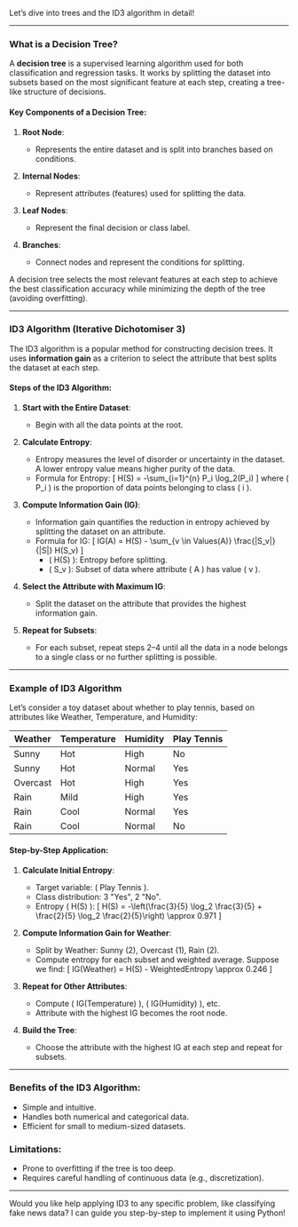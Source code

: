 Let’s dive into trees and the ID3 algorithm in detail!

---

### **What is a Decision Tree?**
A **decision tree** is a supervised learning algorithm used for both classification and regression tasks. It works by splitting the dataset into subsets based on the most significant feature at each step, creating a tree-like structure of decisions.

#### **Key Components of a Decision Tree**:
1. **Root Node**:
   - Represents the entire dataset and is split into branches based on conditions.

2. **Internal Nodes**:
   - Represent attributes (features) used for splitting the data.

3. **Leaf Nodes**:
   - Represent the final decision or class label.

4. **Branches**:
   - Connect nodes and represent the conditions for splitting.

A decision tree selects the most relevant features at each step to achieve the best classification accuracy while minimizing the depth of the tree (avoiding overfitting).

---

### **ID3 Algorithm (Iterative Dichotomiser 3)**
The ID3 algorithm is a popular method for constructing decision trees. It uses **information gain** as a criterion to select the attribute that best splits the dataset at each step.

#### **Steps of the ID3 Algorithm**:
1. **Start with the Entire Dataset**:
   - Begin with all the data points at the root.

2. **Calculate Entropy**:
   - Entropy measures the level of disorder or uncertainty in the dataset. A lower entropy value means higher purity of the data.
   - Formula for Entropy:
     \[
     H(S) = -\sum_{i=1}^{n} P_i \log_2(P_i)
     \]
     where \( P_i \) is the proportion of data points belonging to class \( i \).

3. **Compute Information Gain (IG)**:
   - Information gain quantifies the reduction in entropy achieved by splitting the dataset on an attribute.
   - Formula for IG:
     \[
     IG(A) = H(S) - \sum_{v \in Values(A)} \frac{|S_v|}{|S|} H(S_v)
     \]
     - \( H(S) \): Entropy before splitting.
     - \( S_v \): Subset of data where attribute \( A \) has value \( v \).

4. **Select the Attribute with Maximum IG**:
   - Split the dataset on the attribute that provides the highest information gain.

5. **Repeat for Subsets**:
   - For each subset, repeat steps 2–4 until all the data in a node belongs to a single class or no further splitting is possible.

---

### **Example of ID3 Algorithm**
Let’s consider a toy dataset about whether to play tennis, based on attributes like Weather, Temperature, and Humidity:

| Weather | Temperature | Humidity | Play Tennis |
|---------|-------------|----------|-------------|
| Sunny   | Hot         | High     | No          |
| Sunny   | Hot         | Normal   | Yes         |
| Overcast| Hot         | High     | Yes         |
| Rain    | Mild        | High     | Yes         |
| Rain    | Cool        | Normal   | Yes         |
| Rain    | Cool        | Normal   | No          |

#### **Step-by-Step Application**:
1. **Calculate Initial Entropy**:
   - Target variable: \( Play Tennis \).
   - Class distribution: 3 "Yes", 2 "No".
   - Entropy \( H(S) \):
     \[
     H(S) = -\left(\frac{3}{5} \log_2 \frac{3}{5} + \frac{2}{5} \log_2 \frac{2}{5}\right) \approx 0.971
     \]

2. **Compute Information Gain for Weather**:
   - Split by Weather: Sunny (2), Overcast (1), Rain (2).
   - Compute entropy for each subset and weighted average. Suppose we find:
     \[
     IG(Weather) = H(S) - WeightedEntropy \approx 0.246
     \]

3. **Repeat for Other Attributes**:
   - Compute \( IG(Temperature) \), \( IG(Humidity) \), etc.
   - Attribute with the highest IG becomes the root node.

4. **Build the Tree**:
   - Choose the attribute with the highest IG at each step and repeat for subsets.

---

### **Benefits of the ID3 Algorithm**:
- Simple and intuitive.
- Handles both numerical and categorical data.
- Efficient for small to medium-sized datasets.

### **Limitations**:
- Prone to overfitting if the tree is too deep.
- Requires careful handling of continuous data (e.g., discretization).

---

Would you like help applying ID3 to any specific problem, like classifying fake news data? I can guide you step-by-step to implement it using Python!
